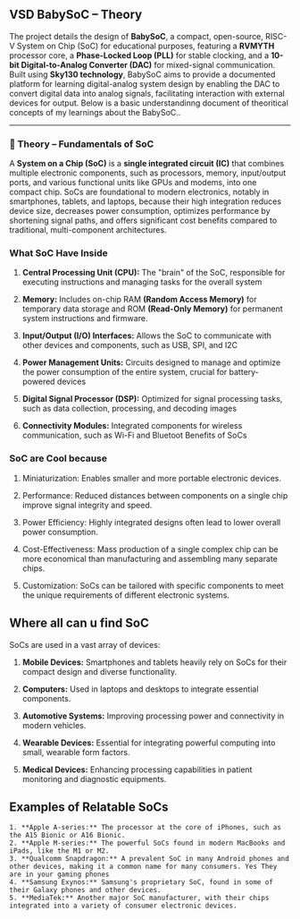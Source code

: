 
## VSD BabySoC – Theory

The project details the design of **BabySoC**, a compact, open-source, RISC-V System on Chip (SoC) for educational purposes, featuring a **RVMYTH** processor core, a **Phase-Locked Loop (PLL)** for stable clocking, and a **10-bit Digital-to-Analog Converter (DAC)** for mixed-signal communication. Built using **Sky130 technology**, BabySoC aims to provide a documented platform for learning digital-analog system design by enabling the DAC to convert digital data into analog signals, facilitating interaction with external devices for output.
Below is a basic understandinng document of theoritical concepts of my learnings about the BabySoC..

---

### 📖 Theory – Fundamentals of SoC

A **System on a Chip (SoC)** is a **single integrated circuit (IC)** that combines multiple electronic components, such as processors, memory, input/output ports, and various functional units like GPUs and modems, into one compact chip. SoCs are foundational to modern electronics, notably in smartphones, tablets, and laptops, because their high integration reduces device size, decreases power consumption, optimizes performance by shortening signal paths, and offers significant cost benefits compared to traditional, multi-component architectures.  


### What SoC Have Inside

1. **Central Processing Unit (CPU):** The "brain" of the SoC, responsible for executing instructions and managing tasks for the overall system

2. **Memory:** Includes on-chip RAM **(Random Access Memory)** for temporary data storage and ROM **(Read-Only Memory)** for permanent system instructions and firmware.

3. **Input/Output (I/O) Interfaces:** Allows the SoC to communicate with other devices and components, such as USB, SPI, and I2C 

4. **Power Management Units:** Circuits designed to manage and optimize the power consumption of the entire system, crucial for battery-powered devices 

5. **Digital Signal Processor (DSP):** Optimized for signal processing tasks, such as data collection, processing, and decoding images 
6. **Connectivity Modules:** Integrated components for wireless communication, such as Wi-Fi and Bluetoot
Benefits of SoCs

### SoC are Cool because

1. Miniaturization: Enables smaller and more portable electronic devices. 

2. Performance: Reduced distances between components on a single chip improve signal integrity and speed. 
3. Power Efficiency: Highly integrated designs often lead to lower overall power consumption. 
4. Cost-Effectiveness: Mass production of a single complex chip can be more economical than manufacturing and assembling many separate chips. 
5. Customization: SoCs can be tailored with specific components to meet the unique requirements of different electronic systems. 

## Where all can u find SoC

SoCs are used in a vast array of devices: 

1. **Mobile Devices:** Smartphones and tablets heavily rely on SoCs for their compact design and diverse functionality. 

2. **Computers:** Used in laptops and desktops to integrate essential components. 

3. **Automotive Systems:** Improving processing power and connectivity in modern vehicles. 

4. **Wearable Devices:** Essential for integrating powerful computing into small, wearable form factors. 

5. **Medical Devices:** Enhancing processing capabilities in patient monitoring and diagnostic equipments.

## Examples of Relatable SoCs 

    1. **Apple A-series:** The processor at the core of iPhones, such as the A15 Bionic or A16 Bionic.
    2. **Apple M-series:** The powerful SoCs found in modern MacBooks and iPads, like the M1 or M2.
    3. **Qualcomm Snapdragon:** A prevalent SoC in many Android phones and other devices, making it a common name for many consumers. Yes They are in your gaming phones
    4. **Samsung Exynos:** Samsung's proprietary SoC, found in some of their Galaxy phones and other devices.
    5. **MediaTek:** Another major SoC manufacturer, with their chips integrated into a variety of consumer electronic devices.
